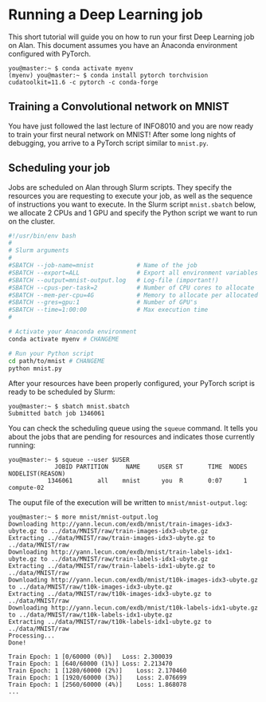 # Running a Deep Learning job 

This short tutorial will guide you on how to run your first Deep Learning job on Alan. This document assumes you have an Anaconda environment configured with PyTorch.

```console
you@master:~ $ conda activate myenv
(myenv) you@master:~ $ conda install pytorch torchvision cudatoolkit=11.6 -c pytorch -c conda-forge
```

## Training a Convolutional network on MNIST

You have just followed the last lecture of INFO8010 and you are now ready to train your first neural network on MNIST! After some long nights of debugging, you arrive to a PyTorch script similar to `mnist.py`. 

## Scheduling your job

Jobs are scheduled on Alan through Slurm scripts. They specify the resources you are requesting to execute your job, as well as the sequence of instructions you want to execute. In the Slurm script `mnist.sbatch` below, we allocate 2 CPUs and 1 GPU and specify the Python script we want to run on the cluster.

```bash
#!/usr/bin/env bash
#
# Slurm arguments
#
#SBATCH --job-name=mnist            # Name of the job 
#SBATCH --export=ALL                # Export all environment variables
#SBATCH --output=mnist-output.log   # Log-file (important!)
#SBATCH --cpus-per-task=2           # Number of CPU cores to allocate
#SBATCH --mem-per-cpu=4G            # Memory to allocate per allocated CPU core
#SBATCH --gres=gpu:1                # Number of GPU's
#SBATCH --time=1:00:00              # Max execution time
#

# Activate your Anaconda environment
conda activate myenv # CHANGEME

# Run your Python script
cd path/to/mnist # CHANGEME
python mnist.py
```

After your resources have been properly configured, your PyTorch script is ready to be scheduled by Slurm:
```console
you@master:~ $ sbatch mnist.sbatch
Submitted batch job 1346061
```

You can check the scheduling queue using the `squeue` command. It tells you about the jobs that are pending for resources and indicates those currently running:
```console
you@master:~ $ squeue --user $USER
             JOBID PARTITION     NAME     USER ST       TIME  NODES NODELIST(REASON)
           1346061       all    mnist      you  R       0:07      1 compute-02
```

The ouput file of the execution will be written to `mnist/mnist-output.log`:
```console
you@master:~ $ more mnist/mnist-output.log
Downloading http://yann.lecun.com/exdb/mnist/train-images-idx3-ubyte.gz to ../data/MNIST/raw/train-images-idx3-ubyte.gz
Extracting ../data/MNIST/raw/train-images-idx3-ubyte.gz to ../data/MNIST/raw
Downloading http://yann.lecun.com/exdb/mnist/train-labels-idx1-ubyte.gz to ../data/MNIST/raw/train-labels-idx1-ubyte.gz
Extracting ../data/MNIST/raw/train-labels-idx1-ubyte.gz to ../data/MNIST/raw
Downloading http://yann.lecun.com/exdb/mnist/t10k-images-idx3-ubyte.gz to ../data/MNIST/raw/t10k-images-idx3-ubyte.gz
Extracting ../data/MNIST/raw/t10k-images-idx3-ubyte.gz to ../data/MNIST/raw
Downloading http://yann.lecun.com/exdb/mnist/t10k-labels-idx1-ubyte.gz to ../data/MNIST/raw/t10k-labels-idx1-ubyte.gz
Extracting ../data/MNIST/raw/t10k-labels-idx1-ubyte.gz to ../data/MNIST/raw
Processing...
Done!

Train Epoch: 1 [0/60000 (0%)]	Loss: 2.300039
Train Epoch: 1 [640/60000 (1%)]	Loss: 2.213470
Train Epoch: 1 [1280/60000 (2%)]	Loss: 2.170460
Train Epoch: 1 [1920/60000 (3%)]	Loss: 2.076699
Train Epoch: 1 [2560/60000 (4%)]	Loss: 1.868078
...
```
